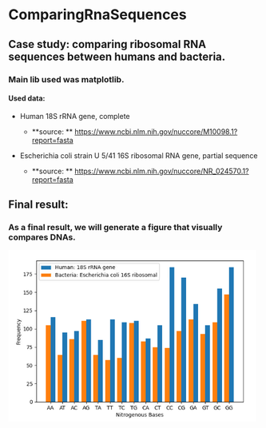 # ComparingRnaSequences

## Case study: comparing ribosomal RNA sequences between humans and bacteria.

### Main lib used was **matplotlib.**

#### Used data:
  * Human 18S rRNA gene, complete
    *  **source: ** https://www.ncbi.nlm.nih.gov/nuccore/M10098.1?report=fasta
  
  * Escherichia coli strain U 5/41 16S ribosomal RNA gene, partial sequence
    *  **source: ** https://www.ncbi.nlm.nih.gov/nuccore/NR_024570.1?report=fasta
  
## Final result:
### As a final result, we will generate a figure that visually compares DNAs.
![alt text](https://github.com/Vitorrrocha/ComparingRnaSequences/blob/master/pic.PNG?raw=true)

